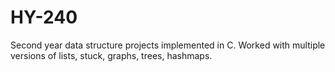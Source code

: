 # HY-240
Second year data structure projects implemented in C. Worked with multiple versions of lists, stuck, graphs, trees, hashmaps.
